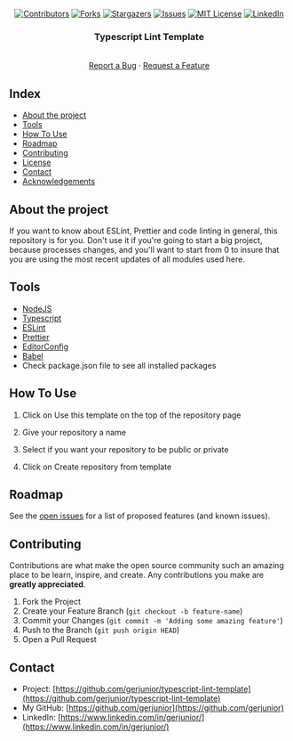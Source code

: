 <!--
*** Template em https://github.com/othneildrew/Best-README-Template
-->

<center>

[![Contributors][contributors-shield]][contributors-url]
[![Forks][forks-shield]][forks-url]
[![Stargazers][stars-shield]][stars-url]
[![Issues][issues-shield]][issues-url]
[![MIT License][license-shield]][license-url]
[![LinkedIn][linkedin-shield]][linkedin-url]

</center>

<!-- PROJECT LOGO -->

<p align="center">
  <h3 align="center">Typescript Lint Template</h3>


  <p align="center">
    <br />
    <a href="https://github.com/gerjunior/typescript-lint-template/issues">Report a Bug</a>
    ·
    <a href="https://github.com/gerjunior/typescript-lint-template/issues">Request a Feature</a>
  </p>


<!-- TABLE OF CONTENTS -->

## Index

* [About the project](#about-the-project)
* [Tools](#tools)
* [How To Use](#how-to-use)
* [Roadmap](#roadmap)
* [Contributing](#contributing)
* [License](#license)
* [Contact](#contact)
* [Acknowledgements](#acknowledgements)

<!-- ABOUT THE PROJECT -->
## About the project

If you want to know about ESLint, Prettier and code linting in general, this repository is for you. Don't use it if you're going to start a big project, because processes changes, and you'll want to start from 0 to insure that you are using the most recent updates of all modules used here.

## Tools

* [NodeJS](https://nodejs.org/en/)
* [Typescript](https://www.typescriptlang.org/)
* [ESLint](https://eslint.org/)
* [Prettier](https://prettier.io/)
* [EditorConfig](https://editorconfig.org/)
* [Babel](https://babeljs.io/)
* Check package.json file to see all installed packages

## How To Use

1. Click on Use this template on the top of the repository page

2. Give your repository a name

3. Select if you want your repository to be public or private

4. Click on Create repository from template

<!-- ROADMAP -->
## Roadmap

See the [open issues](https://github.com/gerjunior/typescript-lint-template/issues) for a list of proposed features (and known issues).

<!-- CONTRIBUIÇÕES -->
## Contributing

Contributions are what make the open source community such an amazing place to be learn, inspire, and create. Any contributions you make are **greatly appreciated**.

1. Fork the Project
2. Create your Feature Branch (`git checkout -b feature-name`)
3. Commit your Changes (`git commit -m 'Adding some amazing feature'`)
4. Push to the Branch (`git push origin HEAD`)
5. Open a Pull Request

<!-- CONTACT -->

## Contact

* Project: [https://github.com/gerjunior/typescript-lint-template](https://github.com/gerjunior/typescript-lint-template)
* My GitHub: [https://github.com/gerjunior](https://github.com/gerjunior)
* LinkedIn: [https://www.linkedin.com/in/gerjunior/](https://www.linkedin.com/in/gerjunior/)

<!-- MARKDOWN LINKS & IMAGES -->
<!-- https://www.markdownguide.org/basic-syntax/#reference-style-links -->

[contributors-shield]: https://img.shields.io/github/contributors/gerjunior/typescript-lint-template.svg?style=flat-square
[contributors-url]: https://github.com/gerjunior/typescript-lint-template/graphs/contributors
[forks-shield]: https://img.shields.io/github/forks/gerjunior/typescript-lint-template.svg?style=flat-square
[forks-url]: https://github.com/gerjunior/typescript-lint-template/network/members
[stars-shield]: https://img.shields.io/github/stars/gerjunior/typescript-lint-template.svg?style=flat-square
[stars-url]: https://github.com/gerjunior/typescript-lint-template/stargazers
[issues-shield]: https://img.shields.io/github/issues/gerjunior/typescript-lint-template.svg?style=flat-square
[issues-url]: https://github.com/gerjunior/typescript-lint-template/issues
[license-shield]: https://img.shields.io/github/license/gerjunior/typescript-lint-template.svg?style=flat-square
[license-url]: https://github.com/gerjunior/typescript-lint-template/blob/master/LICENSE.md
[linkedin-shield]: https://img.shields.io/badge/-LinkedIn-black.svg?style=flat-square&logo=linkedin&colorB=555
[linkedin-url]: https://linkedin.com/in/gerjunior
